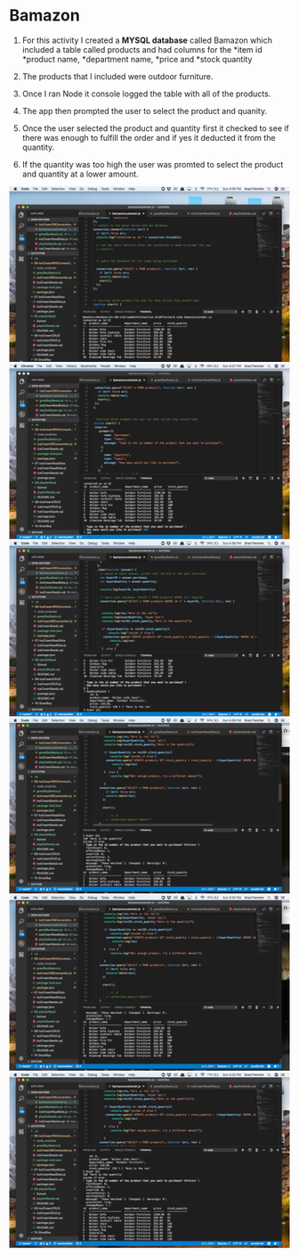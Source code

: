 # Bamazon
1. For this activity I created a **MYSQL database** called Bamazon which included a table called products and had columns for the *item id 
*product name, 
*department name, 
*price and 
*stock quantity 
2. The products that I included were outdoor furniture.

3. Once I ran Node it console logged the table with all of the products. 
4. The app then prompted the user to select the product and quanity.
5. Once the user selected the product and quantity first it checked to see if there was enough to fulfill the order and if yes it deducted it from the quantity. 
6. If the quantity was too high the user was promted to select the product and quantity at a lower amount. 

![](images/pic1.png)
![](images/pic2.png)
![](images/pic3.png)
![](images/pic4.png)
![](images/pic5.png)
![](images/pic6.png)
